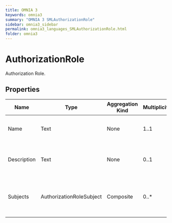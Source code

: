 ```yaml
---
title: OMNIA 3
keywords: omnia3
summary: "OMNIA 3 SMLAuthorizationRole"
sidebar: omnia3_sidebar
permalink: omnia3_languages_SMLAuthorizationRole.html
folder: omnia3
---
```


# AuthorizationRole
Authorization Role.
## Properties

| Name | Type | Aggregation Kind | Multiplicity | Length | Description |
| --------- | --------- | --------- | --------- | --------- | --------- |
| Name | Text | None | 1..1 | 1..32 | The name of the role (unique identifier). |
| Description | Text | None | 0..1 | None | The textual explanation of the entities’ purpose. |
| Subjects | AuthorizationRoleSubject | Composite | 0..* | None | List of subjects (users) that have the role assigned. |


